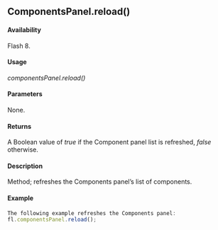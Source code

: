 ## ComponentsPanel.reload()

#### Availability

Flash 8.

#### Usage

*componentsPanel.reload()*

#### Parameters

None.

#### Returns

A Boolean value of *true* if the Component panel list is refreshed, *false* otherwise.

#### Description

Method; refreshes the Components panel’s list of components.

#### Example

```javascript
The following example refreshes the Components panel:
fl.componentsPanel.reload();

```